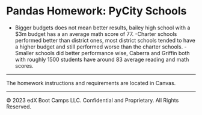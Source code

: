 # Pandas Homework: PyCity Schools
- Bigger budgets does not mean better results, bailey high school with a $3m budget has a an average math score of 77.
-Charter schools performed better than district ones, most district schools tended to have a higher budget and still performed worse than the charter schools.
-Smaller schools did better performance wise, Caberra and Griffin both with roughly 1500 students have around 83 average reading and math scores.


- - - 

The homework instructions and requirements are located in Canvas.

- - -

© 2023 edX Boot Camps LLC. Confidential and Proprietary. All Rights Reserved.
